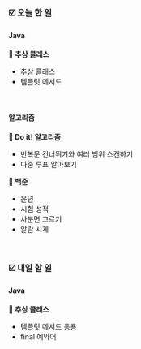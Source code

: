 ### ☑️  오늘 한 일
#### Java
<strong>📌 추상 클래스</strong>
  - 추상 클래스
  - 템플릿 메서드

<br>

#### 알고리즘
<strong>📖 Do it! 알고리즘</strong>
  - 반복문 건너뛰기와 여러 범위 스캔하기
  - 다중 루프 알아보기

<strong>🥉 백준</strong>
  - 윤년
  - 시험 성적
  - 사분면 고르기
  - 알람 시계

<br>

### ☑️  내일 할 일
#### Java
<strong>📌 추상 클래스</strong>
  - 템플릿 메서드 응용
  - final 예약어
